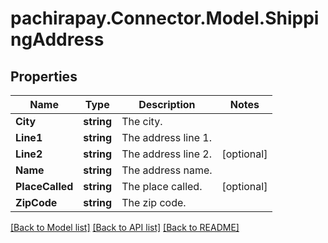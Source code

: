 
# pachirapay.Connector.Model.ShippingAddress

## Properties

Name | Type | Description | Notes
------------ | ------------- | ------------- | -------------
**City** | **string** | The city. | 
**Line1** | **string** | The address line 1. | 
**Line2** | **string** | The address line 2. | [optional] 
**Name** | **string** | The address name. | 
**PlaceCalled** | **string** | The place called. | [optional] 
**ZipCode** | **string** | The zip code. | 

[[Back to Model list]](../README.md#documentation-for-models)
[[Back to API list]](../README.md#documentation-for-api-endpoints)
[[Back to README]](../README.md)

